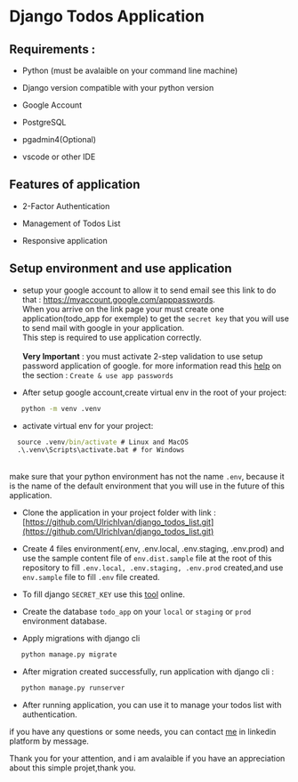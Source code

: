 # Django Todos Application

## Requirements :

- Python (must be avalaible on your command line machine)

- Django version compatible with your python version

- Google Account

- PostgreSQL

- pgadmin4(Optional)

- vscode or other IDE

## Features of application

- 2-Factor Authentication

- Management of Todos List

- Responsive application

## Setup environment and use application

- setup your google account to allow it to send email see this link to do that : https://myaccount.google.com/apppasswords. <br>
  When you arrive on the link page your must create one application(todo_app for exemple) to get the `secret key` that you will use to send mail with google in your application.<br> This step is required to use application correctly.<br><br>
  **Very Important** : you must activate 2-step validation to use setup password application of google. for more information read this [help](https://support.google.com/mail/answer/185833?sjid=11845357661678490645-EU) on the section : `Create & use app passwords`

- After setup google account,create virtual env in the root of your project:

```cmd
   python -m venv .venv
```

- activate virtual env for your project:

```cmd
  source .venv/bin/activate # Linux and MacOS
  .\.venv\Scripts\activate.bat # for Windows
```

<br> make sure that your python environment has not the name `.env`, because it is the name of the default environment that you will use in the future of this application.

- Clone the application in your project folder with link : [https://github.com/UlrichIvan/django_todos_list.git](https://github.com/UlrichIvan/django_todos_list.git)

- Create 4 files environment(.env, .env.local, .env.staging, .env.prod) and use the sample content file of `env.dist.sample` file at the root of this repository to fill `.env.local, .env.staging, .env.prod` created,and use `env.sample` file to fill `.env` file created.

- To fill django `SECRET_KEY` use this [tool](https://djecrety.ir/) online.

- Create the database `todo_app` on your `local` or `staging` or `prod` environment database.

- Apply migrations with django cli

```cmd
   python manage.py migrate
```

- After migration created successfully, run application with django cli :

```cmd
   python manage.py runserver
```

- After running application, you can use it to manage your todos list with authentication.

if you have any questions or some needs, you can contact [me](https://www.linkedin.com/in/ulrich-chokomeny/) in linkedin platform by message.<br>

Thank you for your attention, and i am avalaible if you have an appreciation about this simple projet,thank you.
